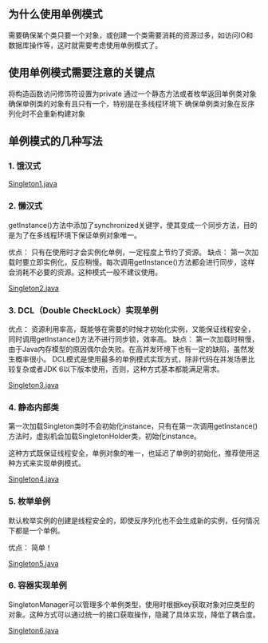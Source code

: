 ## 为什么使用单例模式
需要确保某个类只要一个对象，或创建一个类需要消耗的资源过多，如访问IO和数据库操作等，这时就需要考虑使用单例模式了。

## 使用单例模式需要注意的关键点
将构造函数访问修饰符设置为private
通过一个静态方法或者枚举返回单例类对象
确保单例类的对象有且只有一个，特别是在多线程环境下
确保单例类对象在反序列化时不会重新构建对象
## 单例模式的几种写法

### 1. 饿汉式
[Singleton1.java](/src/review02/Singleton1.java)
### 2. 懒汉式
getInstance()方法中添加了synchronized关键字，使其变成一个同步方法，目的是为了在多线程环境下保证单例对象唯一。

优点： 只有在使用时才会实例化单例，一定程度上节约了资源。 
缺点： 第一次加载时要立即实例化，反应稍慢。每次调用getInstance()方法都会进行同步，这样会消耗不必要的资源。这种模式一般不建议使用。

[Singleton2.java](/src/review02/Singleton2.java)
### 3. DCL（Double CheckLock）实现单例
优点： 资源利用率高，既能够在需要的时候才初始化实例，又能保证线程安全，同时调用getInstance()方法不进行同步锁，效率高。 
缺点： 第一次加载时稍慢，由于Java内存模型的原因偶尔会失败。在高并发环境下也有一定的缺陷，虽然发生概率很小。 
DCL模式是使用最多的单例模式实现方式，除非代码在并发场景比较复杂或者JDK 6以下版本使用，否则，这种方式基本都能满足需求。

[Singleton3.java](/src/review02/Singleton3.java)
### 4. 静态内部类
第一次加载Singleton类时不会初始化instance，只有在第一次调用getInstance()方法时，虚拟机会加载SingletonHolder类，初始化instance。

这种方式既保证线程安全，单例对象的唯一，也延迟了单例的初始化，推荐使用这种方式来实现单例模式。

[Singleton4.java](/src/review02/Singleton4.java)
### 5. 枚举单例
默认枚举实例的创建是线程安全的，即使反序列化也不会生成新的实例，任何情况下都是一个单例。

优点： 简单！

[Singleton5.java](/src/review02/Singleton5.java)
### 6. 容器实现单例
SingletonManager可以管理多个单例类型，使用时根据key获取对象对应类型的对象。这种方式可以通过统一的接口获取操作，隐藏了具体实现，降低了耦合度。

[Singleton6.java](/src/review02/Singleton6.java)